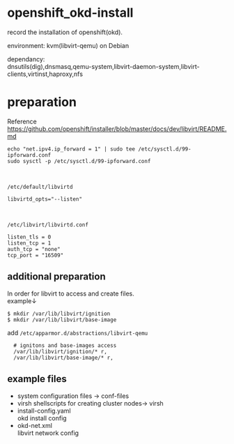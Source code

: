 # openshift_okd-install
record the installation of openshift(okd).<br>

environment: kvm(libvirt-qemu) on Debian<br>

dependancy:<br>
dnsutils(dig),dnsmasq,qemu-system,libvirt-daemon-system,libvirt-clients,virtinst,haproxy,nfs

# preparation
Reference https://github.com/openshift/installer/blob/master/docs/dev/libvirt/README.md
```
echo "net.ipv4.ip_forward = 1" | sudo tee /etc/sysctl.d/99-ipforward.conf
sudo sysctl -p /etc/sysctl.d/99-ipforward.conf
```
<br>

``/etc/default/libvirtd``

```
libvirtd_opts="--listen"
```

<br>

``/etc/libvirt/libvirtd.conf``

```
listen_tls = 0
listen_tcp = 1
auth_tcp = "none"
tcp_port = "16509"
```

## additional preparation
In order for libvirt to access and create files.<br>
example↓
```
$ mkdir /var/lib/libvirt/ignition
$ mkdir /var/lib/libvirt/base-image
```

add 
``/etc/apparmor.d/abstractions/libvirt-qemu``

```
  # ignitons and base-images access
  /var/lib/libvirt/ignition/* r,
  /var/lib/libvirt/base-image/* r,

```


## example files
- system configuration files -> conf-files
- virsh shellscripts for creating cluster nodes-> virsh
- install-config.yaml<br>
okd install config 
- okd-net.xml<br>
libvirt network config
